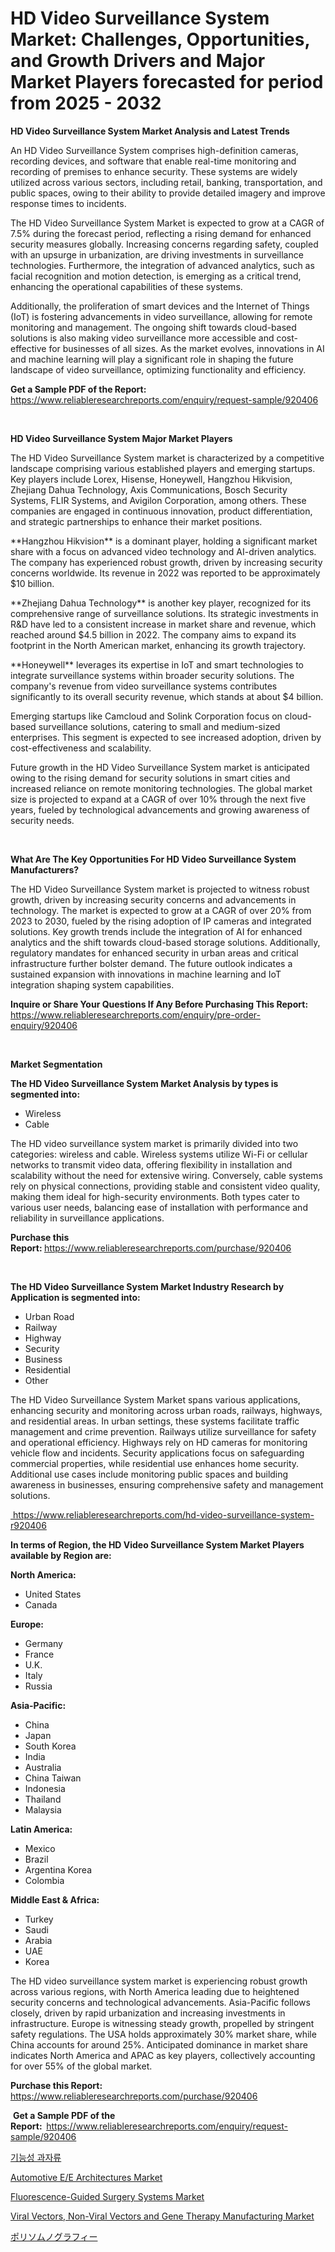 <p><h1>HD Video Surveillance System Market: Challenges, Opportunities, and Growth Drivers and Major Market Players forecasted for period from 2025 - 2032</h1></p><p><strong>HD Video Surveillance System Market Analysis and Latest Trends</strong></p>
<p><p>An HD Video Surveillance System comprises high-definition cameras, recording devices, and software that enable real-time monitoring and recording of premises to enhance security. These systems are widely utilized across various sectors, including retail, banking, transportation, and public spaces, owing to their ability to provide detailed imagery and improve response times to incidents.</p><p>The HD Video Surveillance System Market is expected to grow at a CAGR of 7.5% during the forecast period, reflecting a rising demand for enhanced security measures globally. Increasing concerns regarding safety, coupled with an upsurge in urbanization, are driving investments in surveillance technologies. Furthermore, the integration of advanced analytics, such as facial recognition and motion detection, is emerging as a critical trend, enhancing the operational capabilities of these systems. </p><p>Additionally, the proliferation of smart devices and the Internet of Things (IoT) is fostering advancements in video surveillance, allowing for remote monitoring and management. The ongoing shift towards cloud-based solutions is also making video surveillance more accessible and cost-effective for businesses of all sizes. As the market evolves, innovations in AI and machine learning will play a significant role in shaping the future landscape of video surveillance, optimizing functionality and efficiency.</p></p>
<p><strong>Get a Sample PDF of the Report:&nbsp;</strong> <a href="https://www.reliableresearchreports.com/enquiry/request-sample/920406?utm_campaign=38&utm_medium=2&utm_source=Github&utm_content=ia&utm_term=21032025&utm_id=hd-video-surveillance-system">https://www.reliableresearchreports.com/enquiry/request-sample/920406</a></p>
<p>&nbsp;</p>
<p><strong>HD Video Surveillance System Major Market Players</strong></p>
<p><p>The HD Video Surveillance System market is characterized by a competitive landscape comprising various established players and emerging startups. Key players include Lorex, Hisense, Honeywell, Hangzhou Hikvision, Zhejiang Dahua Technology, Axis Communications, Bosch Security Systems, FLIR Systems, and Avigilon Corporation, among others. These companies are engaged in continuous innovation, product differentiation, and strategic partnerships to enhance their market positions.</p><p>**Hangzhou Hikvision** is a dominant player, holding a significant market share with a focus on advanced video technology and AI-driven analytics. The company has experienced robust growth, driven by increasing security concerns worldwide. Its revenue in 2022 was reported to be approximately $10 billion.</p><p>**Zhejiang Dahua Technology** is another key player, recognized for its comprehensive range of surveillance solutions. Its strategic investments in R&D have led to a consistent increase in market share and revenue, which reached around $4.5 billion in 2022. The company aims to expand its footprint in the North American market, enhancing its growth trajectory.</p><p>**Honeywell** leverages its expertise in IoT and smart technologies to integrate surveillance systems within broader security solutions. The company's revenue from video surveillance systems contributes significantly to its overall security revenue, which stands at about $4 billion.</p><p>Emerging startups like Camcloud and Solink Corporation focus on cloud-based surveillance solutions, catering to small and medium-sized enterprises. This segment is expected to see increased adoption, driven by cost-effectiveness and scalability.</p><p>Future growth in the HD Video Surveillance System market is anticipated owing to the rising demand for security solutions in smart cities and increased reliance on remote monitoring technologies. The global market size is projected to expand at a CAGR of over 10% through the next five years, fueled by technological advancements and growing awareness of security needs.</p></p>
<p>&nbsp;</p>
<p><strong>What Are The Key Opportunities For HD Video Surveillance System Manufacturers?</strong></p>
<p><p>The HD Video Surveillance System market is projected to witness robust growth, driven by increasing security concerns and advancements in technology. The market is expected to grow at a CAGR of over 20% from 2023 to 2030, fueled by the rising adoption of IP cameras and integrated solutions. Key growth trends include the integration of AI for enhanced analytics and the shift towards cloud-based storage solutions. Additionally, regulatory mandates for enhanced security in urban areas and critical infrastructure further bolster demand. The future outlook indicates a sustained expansion with innovations in machine learning and IoT integration shaping system capabilities.</p></p>
<p><strong>Inquire or Share Your Questions If Any Before Purchasing This Report:</strong> <a href="https://www.reliableresearchreports.com/enquiry/pre-order-enquiry/920406?utm_campaign=38&utm_medium=2&utm_source=Github&utm_content=ia&utm_term=21032025&utm_id=hd-video-surveillance-system">https://www.reliableresearchreports.com/enquiry/pre-order-enquiry/920406</a></p>
<p>&nbsp;</p>
<p><strong>Market Segmentation</strong></p>
<p><strong>The HD Video Surveillance System Market Analysis by types is segmented into:</strong></p>
<p><ul><li>Wireless</li><li>Cable</li></ul></p>
<p><p>The HD video surveillance system market is primarily divided into two categories: wireless and cable. Wireless systems utilize Wi-Fi or cellular networks to transmit video data, offering flexibility in installation and scalability without the need for extensive wiring. Conversely, cable systems rely on physical connections, providing stable and consistent video quality, making them ideal for high-security environments. Both types cater to various user needs, balancing ease of installation with performance and reliability in surveillance applications.</p></p>
<p><strong>Purchase this Report:&nbsp;</strong><a href="https://www.reliableresearchreports.com/purchase/920406?utm_campaign=38&utm_medium=2&utm_source=Github&utm_content=ia&utm_term=21032025&utm_id=hd-video-surveillance-system">https://www.reliableresearchreports.com/purchase/920406</a></p>
<p>&nbsp;</p>
<p><strong>The HD Video Surveillance System Market Industry Research by Application is segmented into:</strong></p>
<p><ul><li>Urban Road</li><li>Railway</li><li>Highway</li><li>Security</li><li>Business</li><li>Residential</li><li>Other</li></ul></p>
<p><p>The HD Video Surveillance System Market spans various applications, enhancing security and monitoring across urban roads, railways, highways, and residential areas. In urban settings, these systems facilitate traffic management and crime prevention. Railways utilize surveillance for safety and operational efficiency. Highways rely on HD cameras for monitoring vehicle flow and incidents. Security applications focus on safeguarding commercial properties, while residential use enhances home security. Additional use cases include monitoring public spaces and building awareness in businesses, ensuring comprehensive safety and management solutions.</p></p>
<p><a href="https://www.reliableresearchreports.com/hd-video-surveillance-system-r920406?utm_campaign=38&utm_medium=2&utm_source=Github&utm_content=ia&utm_term=21032025&utm_id=hd-video-surveillance-system">&nbsp;https://www.reliableresearchreports.com/hd-video-surveillance-system-r920406</a></p>
<p><strong>In terms of Region, the HD Video Surveillance System Market Players available by Region are:</strong></p>
<p>
    <p> <strong> North America: </strong>
        <ul>
            <li>United States</li>
            <li>Canada</li>
        </ul>
        </p> 
    <p> <strong> Europe: </strong>
        <ul>
            <li>Germany</li>
            <li>France</li>
            <li>U.K.</li>
            <li>Italy</li>
            <li>Russia</li>
        </ul>
        </p> 
    <p> <strong> Asia-Pacific: </strong>
        <ul>
            <li>China</li>
            <li>Japan</li>
            <li>South Korea</li>
            <li>India</li>
            <li>Australia</li>
            <li>China Taiwan</li>
            <li>Indonesia</li>
            <li>Thailand</li>
            <li>Malaysia</li>
        </ul>
        </p> 
    <p> <strong> Latin America: </strong>
        <ul>
            <li>Mexico</li>
            <li>Brazil</li>
            <li>Argentina Korea</li>
            <li>Colombia</li>
        </ul>
        </p> 
    <p> <strong> Middle East & Africa: </strong>
        <ul>
            <li>Turkey</li>
            <li>Saudi</li>
            <li>Arabia</li>
            <li>UAE</li>
            <li>Korea</li>
        </ul>
    </p>
    </p>
<p><p>The HD video surveillance system market is experiencing robust growth across various regions, with North America leading due to heightened security concerns and technological advancements. Asia-Pacific follows closely, driven by rapid urbanization and increasing investments in infrastructure. Europe is witnessing steady growth, propelled by stringent safety regulations. The USA holds approximately 30% market share, while China accounts for around 25%. Anticipated dominance in market share indicates North America and APAC as key players, collectively accounting for over 55% of the global market.</p></p>
<p><strong>Purchase this Report: </strong><a href="https://www.reliableresearchreports.com/purchase/920406?utm_campaign=38&utm_medium=2&utm_source=Github&utm_content=ia&utm_term=21032025&utm_id=hd-video-surveillance-system">https://www.reliableresearchreports.com/purchase/920406</a></p>
<p>&nbsp;<strong>Get a Sample PDF of the Report:&nbsp;&nbsp;</strong><a href="https://www.reliableresearchreports.com/enquiry/request-sample/920406?utm_campaign=38&utm_medium=2&utm_source=Github&utm_content=ia&utm_term=21032025&utm_id=hd-video-surveillance-system">https://www.reliableresearchreports.com/enquiry/request-sample/920406</a></p>
<p><strong></strong></p>
<p><p><a href="https://github.com/laholand/Market-Research-Report-List-7/blob/main/916425048015.md?utm_campaign=38&utm_medium=2&utm_source=Github&utm_content=ia&utm_term=21032025&utm_id=hd-video-surveillance-system">기능성 과자류</a></p><p><a href="https://github.com/drielvinki/Market-Research-Report-List-1/blob/main/automotive-ee-architectures-market.md?utm_campaign=38&utm_medium=2&utm_source=Github&utm_content=ia&utm_term=21032025&utm_id=hd-video-surveillance-system">Automotive E/E Architectures Market</a></p><p><a href="https://github.com/latzerelfigo48/Market-Research-Report-List-1/blob/main/fluorescence-guided-surgery-systems-market.md?utm_campaign=38&utm_medium=2&utm_source=Github&utm_content=ia&utm_term=21032025&utm_id=hd-video-surveillance-system">Fluorescence-Guided Surgery Systems Market</a></p><p><a href="https://github.com/ghaligopezf5/Market-Research-Report-List-1/blob/main/viral-vectors-non-viral-vectors-and-gene-therapy-manufacturing-market.md?utm_campaign=38&utm_medium=2&utm_source=Github&utm_content=ia&utm_term=21032025&utm_id=hd-video-surveillance-system">Viral Vectors, Non-Viral Vectors and Gene Therapy Manufacturing Market</a></p><p><a href="https://github.com/mohamedbakry57/Market-Research-Report-List-7/blob/main/672460447707.md?utm_campaign=38&utm_medium=2&utm_source=Github&utm_content=ia&utm_term=21032025&utm_id=hd-video-surveillance-system">ポリソムノグラフィー</a></p></p>